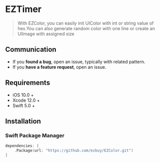 # EZTimer
> With EZColor, you can easily init UIColor with int or string value of hex.You can also generate random color with one line or create an UIImage with assigned size

## Communication
* If you **found a bug**, open an issue, typically with related pattern.
* If you **have a feature request**, open an issue.
 
## Requirements

- iOS 10.0 +
- Xcode 12.0 +
- Swift 5.0 +

## Installation

### Swift Package Manager

```swift
dependencies: [
    .Package(url: "https://github.com/ezbuy/EZColor.git")
]
```
